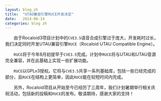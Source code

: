 ```yaml
---
layout: blog_zh
title:  "UTAU兼容引擎RUCE开发决定"
date:   2014-06-14
categories: blog zh
---
```


&emsp;&emsp;由于Rocaloid3项目计划中的`CVE3.5`语音合成引擎过于庞大，开发耗时过长，我们决定同时开发UTAU兼容引擎`RUCE`（Rocaloid UTAU Compatible Engine）。

&emsp;&emsp;`RUCE`将于今年8月初提早于`CVE3.5`完成。计划中`RUCE`将与UTAU和UTAU音源完全兼容，并在此基础上实现一些扩展功能。

&emsp;&emsp;`RUCE`以GPLv3授权。它将与`CVE3.5`共享一系列基础库，包括一些已经完成的部分，且`RUCE`在结构上更简单，因此`RUCE`能在较短时间内完成。

&emsp;&emsp;另外，Rocaloid项目从开始至今已经历了三周年，我们计划暑期举行相关庆祝活动，包括新的投稿和`RUCE`的发布。敬请期待，感谢大家的支持！

